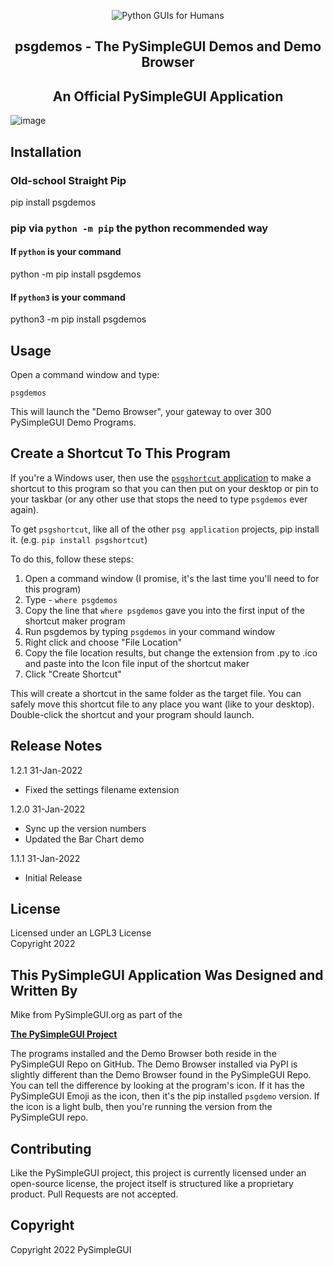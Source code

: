 
<p align="center">
  <img src="https://raw.githubusercontent.com/PySimpleGUI/PySimpleGUI/master/images/for_readme/Logo%20with%20text%20for%20GitHub%20Top.png" alt="Python GUIs for Humans">
  <h2 align="center">psgdemos - The PySimpleGUI Demos and Demo Browser</h2>
  <h2 align="center">An Official PySimpleGUI Application</h2>

</p>


![image](https://user-images.githubusercontent.com/46163555/151803601-302b9954-f70f-449b-af5e-7f76d0d4a3d2.png)





## Installation

### Old-school Straight Pip

pip install psgdemos

### pip via `python -m pip` the python recommended way

#### If `python` is your command

python -m pip install psgdemos

#### If `python3` is your command

python3 -m pip install psgdemos

## Usage

Open a command window and type:   

`psgdemos`   

This will launch the "Demo Browser", your gateway to over 300 PySimpleGUI Demo Programs.


## Create a Shortcut To This Program

If you're a Windows user, then use the [`psgshortcut` application](https://pypi.org/project/psgshortcut/) to make a shortcut to this program so that you can then put on your desktop or pin to your taskbar (or any  other use that stops the need to type `psgdemos` ever again).

To get `psgshortcut`, like all of the other `psg application` projects, pip install it.  (e.g. `pip install psgshortcut`)



To do this, follow these steps:

1. Open a command window (I promise, it's the last time you'll need to for this program)
2. Type - `where psgdemos`
3. Copy the line that `where psgdemos` gave you into the first input of the shortcut maker program
4. Run psgdemos by typing `psgdemos` in your command window
5. Right click and choose "File Location"
6. Copy the file location results, but change the extension from .py to .ico and paste into the Icon file input of the shortcut maker
7. Click "Create Shortcut"

This will create a shortcut in the same folder as the target file.  You can safely move this shortcut file to any place you want (like to your desktop).  Double-click the shortcut and your program should launch.

## Release Notes
1.2.1   31-Jan-2022
* Fixed the settings filename extension

1.2.0   31-Jan-2022
* Sync up the version numbers
* Updated the Bar Chart demo

1.1.1   31-Jan-2022
* Initial Release  


## License

Licensed under an LGPL3 License  
Copyright 2022

## This PySimpleGUI Application Was Designed and Written By

Mike from PySimpleGUI.org as part of the  

[**The PySimpleGUI Project**](http://www.PySimpleGUI.com)

The programs installed and the Demo Browser both reside in the PySimpleGUI Repo on GitHub.  The Demo Browser installed via PyPI is slightly different than the Demo Browser found in the PySimpleGUI Repo.  You can tell the difference by looking at the program's icon.  If it has the PySimpleGUI Emoji as the icon, then it's the pip installed `psgdemo` version.  If the icon is a light bulb, then you're running the version from the PySimpleGUI repo.



## Contributing

Like the PySimpleGUI project, this project is currently licensed under an open-source license, the project itself is structured like a proprietary product. Pull Requests are not accepted.

## Copyright

Copyright 2022 PySimpleGUI
